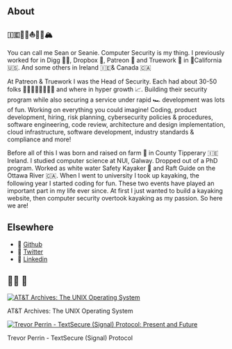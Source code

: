 ## About
### 🇮🇪👨‍💻⛵️🛶🥃🏔

You can call me Sean or Seanie. Computer Security is my thing. I previously worked for in Digg 👨‍💻, Dropbox 🔐, Patreon 🔐 and Truework 🔐 in 🚀California 🇺🇸. And some others in Ireland 🇮🇪& Canada 🇨🇦

At Patreon & Truework I was the Head of Security. Each had about 30-50 folks 👨🏽‍💻👩🏿‍💻👩‍💻 and where in hyper growth 📈. Building their security program while also securing a service under rapid 🏎 development was lots of fun. Working on everything you could imagine! Coding, product development, hiring, risk planning, cybersecurity policies & procedures, software engineering, code review, architecture and design implementation, cloud infrastructure, software development, industry standards & compliance and more!

Before all of this I was born and raised on farm 🚜 in County Tipperary 🇮🇪 Ireland. I studied computer science at NUI, Galway. Dropped out of a PhD program. Worked as white water Safety Kayaker 🛶 and Raft Guide on the Ottawa River 🇨🇦. When I went to university I took up kayaking, the following year I started coding for fun. These two events have played an important part in my life ever since. At first I just wanted to build a kayaking website, then computer security overtook kayaking as my passion. So here we are!

## Elsewhere
- 🧪 [Github](https://github.com/seanieb/)
- 🦜 [Twitter](https://twitter.com/seanieb)
- 📄 [Linkedin](https://www.linkedin.com/in/seaniebyrne/)

## 👨‍💻 🎥

[![AT&T Archives: The UNIX Operating System](https://img.youtube.com/vi/tc4ROCJYbm0/3.jpg)](https://www.youtube.com/watch?v=tc4ROCJYbm0)

AT&T Archives: The UNIX Operating System

[![Trevor Perrin - TextSecure (Signal) Protocol: Present and Future](https://img.youtube.com/vi/7WnwSovjYMs/1.jpg)](https://www.youtube.com/watch?v=7WnwSovjYMs)

Trevor Perrin - TextSecure (Signal) Protocol






 
 



